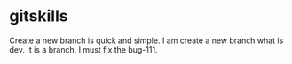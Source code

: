 gitskills
=========
Create a new branch is quick and simple.
I am create a new branch what is dev. It is a branch.
I must fix the bug-111.
